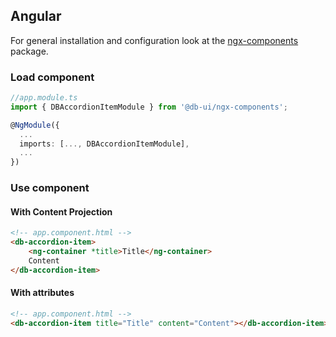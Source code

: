 ## Angular

For general installation and configuration look at the [ngx-components](https://www.npmjs.com/package/@db-ui/ngx-components) package.

### Load component

```ts app.module.ts
//app.module.ts
import { DBAccordionItemModule } from '@db-ui/ngx-components';

@NgModule({
  ...
  imports: [..., DBAccordionItemModule],
  ...
})

```

### Use component

#### With Content Projection

```html app.component.html
<!-- app.component.html -->
<db-accordion-item>
	<ng-container *title>Title</ng-container>
	Content
</db-accordion-item>
```

#### With attributes

```html app.component.html
<!-- app.component.html -->
<db-accordion-item title="Title" content="Content"></db-accordion-item>
```

